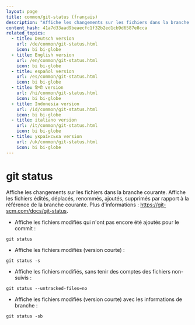 ```yaml
---
layout: page
title: common/git-status (français)
description: "Affiche les changements sur les fichiers dans la branche courante."
content_hash: 41a7d33aad9beaecfc1f32b2ed1cb9d6587e8cca
related_topics:
  - title: Deutsch version
    url: /de/common/git-status.html
    icon: bi bi-globe
  - title: English version
    url: /en/common/git-status.html
    icon: bi bi-globe
  - title: español version
    url: /es/common/git-status.html
    icon: bi bi-globe
  - title: हिन्दी version
    url: /hi/common/git-status.html
    icon: bi bi-globe
  - title: Indonesia version
    url: /id/common/git-status.html
    icon: bi bi-globe
  - title: italiano version
    url: /it/common/git-status.html
    icon: bi bi-globe
  - title: українська version
    url: /uk/common/git-status.html
    icon: bi bi-globe
---
```

# git status

Affiche les changements sur les fichiers dans la branche courante.
Affiche les fichiers édités, déplacés, renommés, ajoutés, supprimés par rapport à la référence de la branche courante.
Plus d'informations : <https://git-scm.com/docs/git-status>.

- Affiche les fichiers modifiés qui n'ont pas encore été ajoutés pour le commit :

`git status`

- Affiche les fichiers modifiés (version courte) :

`git status -s`

- Affiche les fichiers modifiés, sans tenir des comptes des fichiers non-suivis :

`git status --untracked-files=no`

- Affiche les fichiers modifiés (version courte) avec les informations de branche :

`git status -sb`
